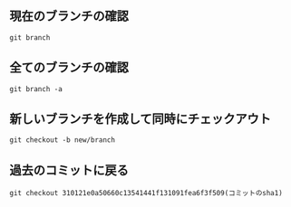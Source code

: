 ## 現在のブランチの確認

```
git branch
```

## 全てのブランチの確認

```
git branch -a
```

## 新しいブランチを作成して同時にチェックアウト

```
git checkout -b new/branch
```

## 過去のコミットに戻る

```
git checkout 310121e0a50660c13541441f131091fea6f3f509(コミットのsha1)
```